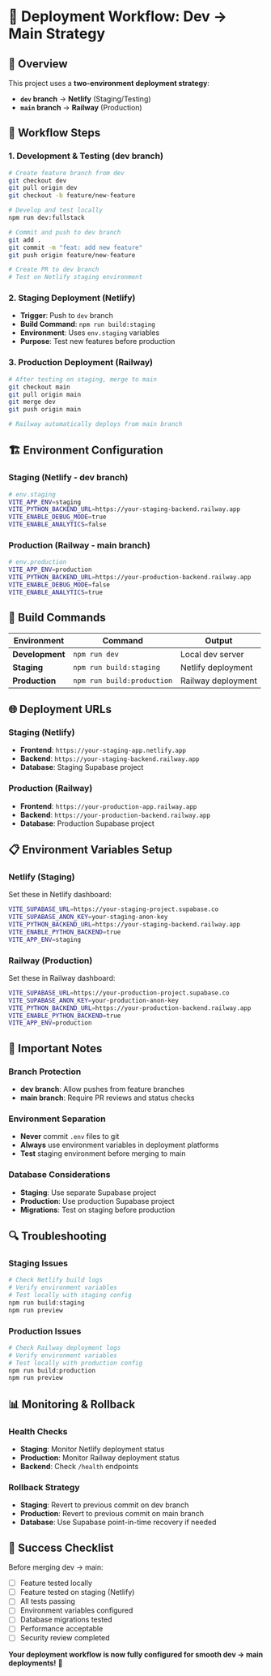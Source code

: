 # 🚀 **Deployment Workflow: Dev → Main Strategy**

## 🎯 **Overview**

This project uses a **two-environment deployment strategy**:
- **`dev` branch** → **Netlify** (Staging/Testing)
- **`main` branch** → **Railway** (Production)

## 🔄 **Workflow Steps**

### 1. **Development & Testing (dev branch)**
```bash
# Create feature branch from dev
git checkout dev
git pull origin dev
git checkout -b feature/new-feature

# Develop and test locally
npm run dev:fullstack

# Commit and push to dev branch
git add .
git commit -m "feat: add new feature"
git push origin feature/new-feature

# Create PR to dev branch
# Test on Netlify staging environment
```

### 2. **Staging Deployment (Netlify)**
- **Trigger**: Push to `dev` branch
- **Build Command**: `npm run build:staging`
- **Environment**: Uses `env.staging` variables
- **Purpose**: Test new features before production

### 3. **Production Deployment (Railway)**
```bash
# After testing on staging, merge to main
git checkout main
git pull origin main
git merge dev
git push origin main

# Railway automatically deploys from main branch
```

## 🏗️ **Environment Configuration**

### **Staging (Netlify - dev branch)**
```bash
# env.staging
VITE_APP_ENV=staging
VITE_PYTHON_BACKEND_URL=https://your-staging-backend.railway.app
VITE_ENABLE_DEBUG_MODE=true
VITE_ENABLE_ANALYTICS=false
```

### **Production (Railway - main branch)**
```bash
# env.production  
VITE_APP_ENV=production
VITE_PYTHON_BACKEND_URL=https://your-production-backend.railway.app
VITE_ENABLE_DEBUG_MODE=false
VITE_ENABLE_ANALYTICS=true
```

## 🔧 **Build Commands**

| Environment | Command | Output |
|-------------|---------|---------|
| **Development** | `npm run dev` | Local dev server |
| **Staging** | `npm run build:staging` | Netlify deployment |
| **Production** | `npm run build:production` | Railway deployment |

## 🌐 **Deployment URLs**

### **Staging (Netlify)**
- **Frontend**: `https://your-staging-app.netlify.app`
- **Backend**: `https://your-staging-backend.railway.app`
- **Database**: Staging Supabase project

### **Production (Railway)**
- **Frontend**: `https://your-production-app.railway.app`
- **Backend**: `https://your-production-backend.railway.app`
- **Database**: Production Supabase project

## 📋 **Environment Variables Setup**

### **Netlify (Staging)**
Set these in Netlify dashboard:
```bash
VITE_SUPABASE_URL=https://your-staging-project.supabase.co
VITE_SUPABASE_ANON_KEY=your-staging-anon-key
VITE_PYTHON_BACKEND_URL=https://your-staging-backend.railway.app
VITE_ENABLE_PYTHON_BACKEND=true
VITE_APP_ENV=staging
```

### **Railway (Production)**
Set these in Railway dashboard:
```bash
VITE_SUPABASE_URL=https://your-production-project.supabase.co
VITE_SUPABASE_ANON_KEY=your-production-anon-key
VITE_PYTHON_BACKEND_URL=https://your-production-backend.railway.app
VITE_ENABLE_PYTHON_BACKEND=true
VITE_APP_ENV=production
```

## 🚨 **Important Notes**

### **Branch Protection**
- **dev branch**: Allow pushes from feature branches
- **main branch**: Require PR reviews and status checks

### **Environment Separation**
- **Never** commit `.env` files to git
- **Always** use environment variables in deployment platforms
- **Test** staging environment before merging to main

### **Database Considerations**
- **Staging**: Use separate Supabase project
- **Production**: Use production Supabase project
- **Migrations**: Test on staging before production

## 🔍 **Troubleshooting**

### **Staging Issues**
```bash
# Check Netlify build logs
# Verify environment variables
# Test locally with staging config
npm run build:staging
npm run preview
```

### **Production Issues**
```bash
# Check Railway deployment logs
# Verify environment variables
# Test locally with production config
npm run build:production
npm run preview
```

## 📊 **Monitoring & Rollback**

### **Health Checks**
- **Staging**: Monitor Netlify deployment status
- **Production**: Monitor Railway deployment status
- **Backend**: Check `/health` endpoints

### **Rollback Strategy**
- **Staging**: Revert to previous commit on dev branch
- **Production**: Revert to previous commit on main branch
- **Database**: Use Supabase point-in-time recovery if needed

## 🎉 **Success Checklist**

Before merging dev → main:
- [ ] Feature tested locally
- [ ] Feature tested on staging (Netlify)
- [ ] All tests passing
- [ ] Environment variables configured
- [ ] Database migrations tested
- [ ] Performance acceptable
- [ ] Security review completed

**Your deployment workflow is now fully configured for smooth dev → main deployments!** 🚀
